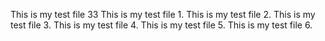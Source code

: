 This is my test file 33
This is my test file 1.
This is my test file 2.
This is my test file 3.
This is my test file 4.
This is my test file 5.
This is my test file 6.
